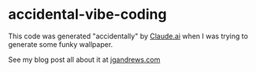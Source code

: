 # accidental-vibe-coding

This code was generated "accidentally" by [Claude.ai](https://claude.ai)
when I was trying to generate some funky wallpaper.

See my blog post all about it at [jgandrews.com](https://jgandrews.com/posts/accidental-vibe-coding/)
